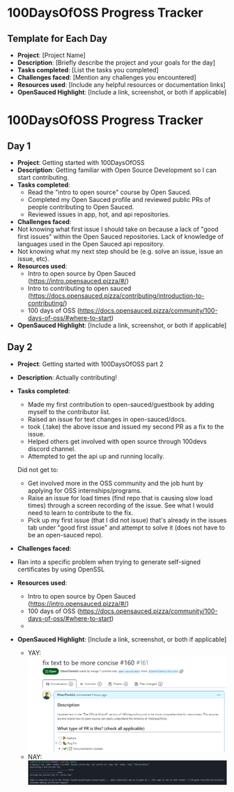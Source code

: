 # 100DaysOfOSS Progress Tracker

## Template for Each Day

- **Project**: [Project Name]
- **Description**: [Briefly describe the project and your goals for the day]
- **Tasks completed**: [List the tasks you completed]
- **Challenges faced**: [Mention any challenges you encountered]
- **Resources used**: [Include any helpful resources or documentation links]
- **OpenSauced Highlight**: [Include a link, screenshot, or both if applicable]

# 100DaysOfOSS Progress Tracker

## Day 1

- **Project**: Getting started with 100DaysOfOSS
- **Description**: Getting familiar with Open Source Development so I can start contributing.
- **Tasks completed**: 
  - Read the "intro to open source" course by Open Sauced.
  - Completed my Open Sauced profile and reviewed public PRs of people contributing to Open Sauced.
  - Reviewed issues in app, hot, and api repositories. 
- **Challenges faced**: 
- Not knowing what first issue I should take on because a lack of "good first issues" within the Open Sauced repositories. Lack of knowledge of languages used in the Open Sauced api repository. 
- Not knowing what my next step should be (e.g. solve an issue, issue an issue, etc).
- **Resources used**: 
  - Intro to open source by Open Sauced (https://intro.opensauced.pizza/#/)
  - Intro to contributing to open sauced (https://docs.opensauced.pizza/contributing/introduction-to-contributing/)
  - 100 days of OSS (https://docs.opensauced.pizza/community/100-days-of-oss/#where-to-start)
- **OpenSauced Highlight**: [Include a link, screenshot, or both if applicable]

## Day 2

- **Project**: Getting started with 100DaysOfOSS part 2
- **Description**: Actually contributing!
- **Tasks completed**: 
  - Made my first contribution to open-sauced/guestbook by adding myself to the contributor list.
  - Raised an issue for text changes in open-sauced/docs.
  - took (.take) the above issue and issued my second PR as a fix to the issue.
  - Helped others get involved with open source through 100devs discord channel.
  - Attempted to get the api up and running locally.
  
  Did not get to:
  - Get involved more in the OSS community and the job hunt by applying for OSS internships/programs.
  - Raise an issue for load times (find repo that is causing slow load times) through a screen recording of the issue. See what I would need to learn to contribute to the fix.
  - Pick up my first issue (that I did not issue) that's already in the issues tab under "good first issue" and attempt to solve it (does not have to be an open-sauced repo).
  
- **Challenges faced**: 
- Ran into a specific problem when trying to generate self-signed certificates by using OpenSSL
  
- **Resources used**: 
  - Intro to open source by Open Sauced (https://intro.opensauced.pizza/#/)
  - 100 days of OSS (https://docs.opensauced.pizza/community/100-days-of-oss/#where-to-start)
  - 
- **OpenSauced Highlight**: [Include a link, screenshot, or both if applicable]
  - YAY: ![first issue/pr](img/journal-day-2.PNG)
  - NAY: ![rejected SSL cert](img/error1.PNG)